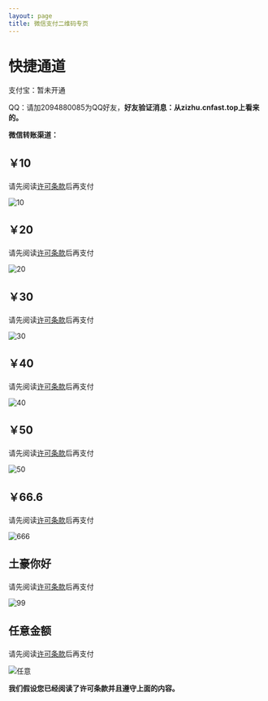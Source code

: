 ```yaml
---
layout: page
title: 微信支付二维码专页
---
```


# 快捷通道

支付宝：暂未开通

QQ：请加2094880085为QQ好友，**好友验证消息：从zizhu.cnfast.top上看来的。**
 
 
**微信转账渠道：**
 
<h2 id="10">
		<p>￥10</p>
</h2>

请先阅读[许可条款](http://zizhu.cnfast.top/#部分事项)后再支付

![10](img/wx/10.png)

<h2 id="20">
		<p>￥20</p>
</h2>

请先阅读[许可条款](http://zizhu.cnfast.top/#部分事项)后再支付

![20](img/wx/20.png)

<h2 id="30">
		<p>￥30</p>
</h2>

请先阅读[许可条款](http://zizhu.cnfast.top/#部分事项)后再支付

![30](img/wx/30.png)

<h2 id="40">
		<p>￥40</p>
</h2>

请先阅读[许可条款](http://zizhu.cnfast.top/#部分事项)后再支付

![40](img/wx/40.png)

<h2 id="50">
		<p>￥50</p>
</h2>

请先阅读[许可条款](http://zizhu.cnfast.top/#部分事项)后再支付

![50](img/wx/50.png)

<h2 id="666">
		<p>￥66.6</p>
</h2>

请先阅读[许可条款](http://zizhu.cnfast.top/#部分事项)后再支付

![666](img/wx/666.png)

<h2 id="土豪你好">
		<p>土豪你好</p>
</h2>

请先阅读[许可条款](http://zizhu.cnfast.top/#部分事项)后再支付

![99](img/wx/99.png)

<h2 id="任意金额">
		<p>任意金额</p>
</h2>

请先阅读[许可条款](http://zizhu.cnfast.top/#部分事项)后再支付

![任意](img/wx/other.png)


**我们假设您已经阅读了许可条款并且遵守上面的内容。**
